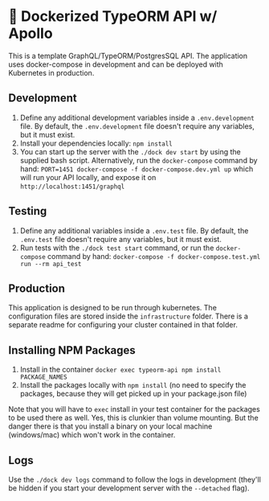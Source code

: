 # 🚀 Dockerized TypeORM API w/ Apollo

This is a template GraphQL/TypeORM/PostgresSQL API. The application uses docker-compose in development and can be deployed with Kubernetes in production.

## Development

1. Define any additional development variables inside a `.env.development` file. By default, the `.env.development` file doesn't require any variables, but it must exist.
2. Install your dependencies locally: `npm install`
3. You can start up the server with the `./dock dev start` by using the supplied bash script. Alternatively, run the `docker-compose` command by hand: `PORT=1451 docker-compose -f docker-compose.dev.yml up` which will run your API locally, and expose it on `http://localhost:1451/graphql`

## Testing

1. Define any additional variables inside a `.env.test` file. By default, the `.env.test` file doesn't require any variables, but it must exist.
2. Run tests with the `./dock test start` command, or run the `docker-compose` command by hand: `docker-compose -f docker-compose.test.yml run --rm api_test`

## Production

This application is designed to be run through kubernetes. The configuration files are stored inside the `infrastructure` folder. There is a separate readme for configuring your cluster contained in that folder.

## Installing NPM Packages

1. Install in the container `docker exec typeorm-api npm install PACKAGE_NAMES`
2. Install the packages locally with `npm install` (no need to specify the packages, because they will get picked up in your package.json file)

Note that you will have to `exec` install in your test container for the packages to be used there as well. Yes, this is clunkier than volume mounting. But the danger there is that you install a binary on your local machine (windows/mac) which won't work in the container.

## Logs

Use the `./dock dev logs` command to follow the logs in development (they'll be hidden if you start your development server with the `--detached` flag).
